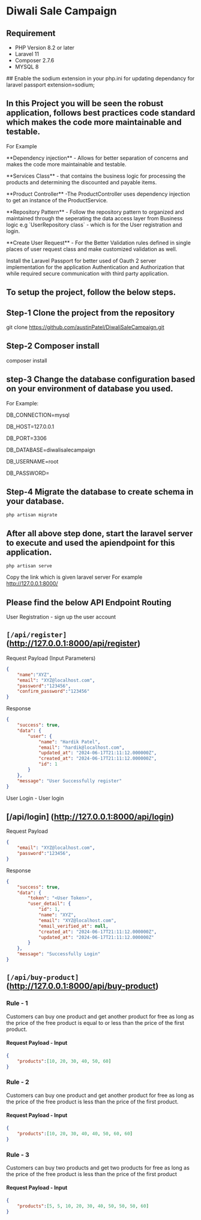 # Diwali Sale Campaign

## Requirement 
<ul>
<li>PHP Version 8.2 or later</li>
<li>Laravel 11 </li>
<li>Composer 2.7.6</li>
<li>MYSQL 8 </li>
</ul>
## Enable the sodium extension in your php.ini for updating dependancy for laravel passport
extension=sodium;

## In this Project you will be seen the robust application, follows best practices code standard which makes the code more maintainable and testable.
For Example

<p> **Dependency injection** - Allows for better separation of concerns and makes the code more maintainable and testable.</p>
<p> **Services Class** - that contains the business logic for processing the products and determining the discounted and payable items.</p>
<p> **Product Controller** -The ProductController uses dependency injection to get an instance of the ProductService.</p>
<p> **Repository Pattern** - Follow the repository pattern to organized and maintained through the seperating the data access layer from Business logic e.g
`UserRepository class` - which is for the User registration and login.</p>

<p> **Create User Request** - For the Better Validation rules defined in single places of user request class and make customized validation as well.</p>

<p>Install the Laravel Passport for better used of Oauth 2 server implementation for the application Authentication and Authorization that while required secure communication with third party application.</p>

## To setup the project, follow the below steps.

## Step-1  Clone the project from the repository
git clone https://github.com/austinPatel/DiwaliSaleCampaign.git

## Step-2 Composer install 
composer install

## step-3 Change the database configuration based on your environment of database you used.

For Example:

<p>DB_CONNECTION=mysql</p>
<p>DB_HOST=127.0.0.1</p>
<p>DB_PORT=3306</p>
<p>DB_DATABASE=diwalisalecampaign</p>
<p>DB_USERNAME=root</p>
<p>DB_PASSWORD=</p>

## Step-4 Migrate the database to create schema in your database.
`php artisan migrate`

## After all above step done, start the laravel server to execute and used the apiendpoint for this application.
`php artisan serve`

Copy the link which is given laravel server
For example
http://127.0.0.1:8000/

## Please find the below API Endpoint Routing

User Registration - sign up the user account

## `[/api/register]`(http://127.0.0.1:8000/api/register)

<p>
Request Payload (Input Parameters)

```JSON
{
    "name":"XYZ",
    "email": "XYZ@localhost.com",
    "password":"123456",
    "confirm_password":"123456"
}
``` 
</p>

<p>
Response

```JSON
{
    "success": true,
    "data": {
        "user": {
            "name": "Hardik Patel",
            "email": "hardik@localhost.com",
            "updated_at": "2024-06-17T21:11:12.000000Z",
            "created_at": "2024-06-17T21:11:12.000000Z",
            "id": 1
        }
    },
    "message": "User Successfully register"
}
```
</p>

User Login - User login
## [/api/login] (http://127.0.0.1:8000/api/login)

Request Payload

```JSON
{
    "email": "XYZ@localhost.com",
    "password":"123456",
}
```

Response

```JSON
{
    "success": true,
    "data": {
        "token": "<User Token>",
        "user_detail": {
            "id": 1,
            "name": "XYZ",
            "email": "XYZ@localhost.com",
            "email_verified_at": null,
            "created_at": "2024-06-17T21:11:12.000000Z",
            "updated_at": "2024-06-17T21:11:12.000000Z"
        }
    },
    "message": "Successfully Login"
}
```

## `[/api/buy-product]` (http://127.0.0.1:8000/api/buy-product)

<h3>Rule - 1 </h3>
<p>Customers can buy one product and get another product for free as long as the price of the free product is equal to or less than the price of the first product.</p>

<h4>Request Payload - Input</h4>

```JSON
{
    "products":[10, 20, 30, 40, 50, 60]
}
```

<h3>Rule - 2 </h3>
<p>Customers can buy one product and get another product for free as long as the price of the free product is less than the price of the first product.</p>

<h4>Request Payload - Input</h4>

```JSON
{
    "products":[10, 20, 30, 40, 40, 50, 60, 60]
}
```
<h3>Rule - 3 </h3> 
<p>Customers can buy two products and get two products for free as long as the price of the free product is less than the price of the first product</p>

<h4>Request Payload - Input</h4>

```JSON
{
    "products":[5, 5, 10, 20, 30, 40, 50, 50, 50, 60]
}
```